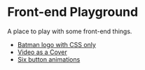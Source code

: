# Front-end Playground

A place to play with some front-end things.

* [Batman logo with CSS only](https://codepen.io/Vedderlino/pen/xpewrm)
* [Video as a Cover](https://www.youtube.com/watch?v=hzfiDsHIZc8&feature=youtu.be)
* [Six button animations](https://codepen.io/Vedderlino/pen/JpYxXr)